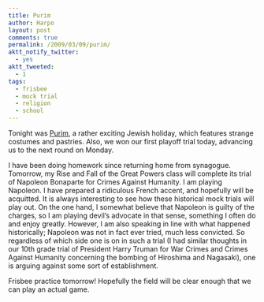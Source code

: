 ```yaml
---
title: Purim
author: Harpo
layout: post
comments: true
permalink: /2009/03/09/purim/
aktt_notify_twitter:
  - yes
aktt_tweeted:
  - 1
tags:
  - frisbee
  - mock trial
  - religion
  - school
---
```

Tonight was <a href="http://en.wikipedia.org/wiki/Purim" target="_blank">Purim</a>, a rather exciting Jewish holiday, which features strange costumes and pastries. Also, we won our first playoff trial today, advancing us to the next round on Monday.

I have been doing homework since returning home from synagogue. Tomorrow, my Rise and Fall of the Great Powers class will complete its trial of Napoleon Bonaparte for Crimes Against Humanity. I am playing Napoleon. I have prepared a ridiculous French accent, and hopefully will be acquitted. It is always interesting to see how these historical mock trials will play out. On the one hand, I somewhat believe that Napoleon is guilty of the charges, so I am playing devil&#8217;s advocate in that sense, something I often do and enjoy greatly. However, I am also speaking in line with what happened historically; Napoleon was not in fact ever tried, much less convicted. So regardless of which side one is on in such a trial (I had similar thoughts in our 10th grade trial of President Harry Truman for War Crimes and Crimes Against Humanity concerning the bombing of Hiroshima and Nagasaki), one is arguing against some sort of establishment.

Frisbee practice tomorrow! Hopefully the field will be clear enough that we can play an actual game.
